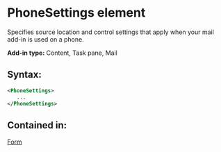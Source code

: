 
# PhoneSettings element
Specifies source location and control settings that apply when your mail add-in is used on a phone.

 **Add-in type:** Content, Task pane, Mail


## Syntax:


```XML
<PhoneSettings>
   ...
</PhoneSettings>
```


## Contained in:

[Form](/reference/manifest/form.md)

